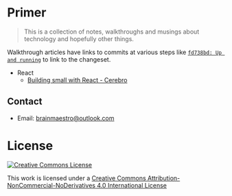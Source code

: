 # Primer

>  This is a collection of notes, walkthroughs and musings about technology and hopefully other things.

Walkthrough articles have links to commits at various steps like [`fd738bd: Up and running`](https://github.com/BrainMaestro/cerebro-weather/commit/fd738bdeb7c0029ae392cc57a549fe501fa9a2c8) to link to the changeset.

- React
  - [Building small with React - Cerebro](./react/building-small-apps-with-react-cerebro.md) 

## Contact

- Email: [brainmaestro@outlook.com](mailto:brainmaestro@outlook.com)

# License

[![Creative Commons License](https://i.creativecommons.org/l/by-nc-nd/4.0/88x31.png)](http://creativecommons.org/licenses/by-nc-nd/4.0/)

This work is licensed under a [Creative Commons Attribution-NonCommercial-NoDerivatives 4.0 International License](http://creativecommons.org/licenses/by-nc-nd/4.0/)
